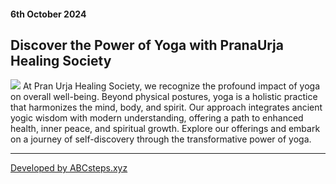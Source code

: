 <h4>6th October 2024</h4>
<h2>Discover the Power of Yoga with PranaUrja Healing Society</h2>
<a href="https://babavyas.org"><img src="https://babavyas.org/wp-content/uploads/2024/09/Prana-Urja-23.jpeg"></a>
At Pran Urja Healing Society, we recognize the profound impact of yoga on overall well-being. Beyond physical postures, yoga is a holistic practice that harmonizes the mind, body, and spirit. Our approach integrates ancient yogic wisdom with modern understanding, offering a path to enhanced health, inner peace, and spiritual growth. Explore our offerings and embark on a journey of self-discovery through the transformative power of yoga.
<hr>
<a href="https://abcsteps.xyz">Developed by ABCsteps.xyz</a>
